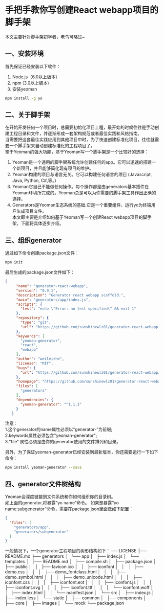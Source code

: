 # 手把手教你写创建React webapp项目的脚手架
本文主要针对脚手架初学者，老鸟可略过~

## 一、安装环境
首先保证已经安装以下软件：
1. Node.js（6.0以上版本）
2. npm (3.0以上版本)
3. 安装yeoman
```bash
npm install -g yo
```

## 二、关于脚手架
在开始开发任何一个项目时，总需要初始化项目工程，最开始的时候往往是手动创建工程目录和文件，并逐渐形成一套架构规范或者最佳实践和风格指南。<br />
当需要把这套最佳实践应用到其他项目中时，为了快速创建标准化项目，往往就需要一个脚手架来自动创建标准化的工程项目了。<br />
鉴于Yeoman的强大功能，基于Yeoman写一个脚手架是一个比较好的选择：<br />
1. Yeoman是一个通用的脚手架系统允许创建任何的app。它可以迅速的搭建一个新项目，并且能够简化现有项目的维护。<br />
2. Yeoman构建的项目与语言无关。它可以构建任何语言的项目 (Javascript, Java, Python, C#,等。)<br />
3. Yeoman它自己不能做任何操作。每个操作都是由generators基本插件在Yeoman环境所完成的。Yeoman总是可以为你需要的脚手架工具作出正确的选择。<br />
4. Generators是Yeoman生态系统的基础.它是一个重要组件，运行yo为终端用户生成项目文件。<br />
本文即主要是介绍如何基于Yeoman写一个创建React webapp项目的脚手架，下面将具体逐步介绍。

## 三、组织generator
通过如下命令创建package.json文件：
```bash
npm init
```
最后生成的package.json文件如下：
```json
{
     "name": "generator-react-webapp",
     "version": "0.0.1",
     "description": "Generator react webapp scaffold.",
     "main": "generators/app/index.js",
     "scripts": {
       "test": "echo \"Error: no test specified\" && exit 1"
     },
     "repository": {
       "type": "git",
       "url": "https://github.com/sunshinewlz01/generator-react-webapp.git"
     },
     "keywords": [
       "yeoman-generator",
       "react",
       "webapp"
     ],
     "author": "weileizhe",
     "license": "MIT",
     "bugs": {
       "url": "https://github.com/sunshinewlz01/generator-react-webapp/issues"
     },
     "homepage": "https://github.com/sunshinewlz01/generator-react-webapp#readme",
     "files": [
       "generators"
     ],
     "dependencies": {
       "yeoman-generator": "^1.1.1"
     }
   }
```
注意：<br />
1.这个generator的name属性必须以“generator-”为前缀;<br />
2.keywords属性必须包含"yeoman-generator";<br />
3.“file” 属性必须是由你的generator使用的文件排列和目录。<br />
   
另外，为了保证yeoman-generator已经安装到最新版本，你还需要运行一下如下命令：
```bash
npm install yeoman-generator --save
```

## 四、generator文件树结构

Yeoman会深度链接到文件系统和你如何组织你的目录树。<br />
如上面的generator,将暴露“yo name”命令。
如果想暴露“yo name:subgenerator”命令，需要在package.json里面做如下配置：
```json
{
  "files": [
    "generators/app",
    "generators/subgenerator"
  ]
}
```
一般情况下，一个generator工程项目的树形结构如下：
── LICENSE
├── README.md
├── generators
│   └── app
│       ├── index.js
│       └── templates
│           ├── README.md
│           ├── compile.sh
│           ├── package.json
│           ├── public
│           │   ├── favicon.ico
│           │   ├── iconfont
│           │   │   ├── demo.css
│           │   │   ├── demo_fontclass.html
│           │   │   ├── demo_symbol.html
│           │   │   ├── demo_unicode.html
│           │   │   ├── iconfont.css
│           │   │   ├── iconfont.eot
│           │   │   ├── iconfont.js
│           │   │   ├── iconfont.svg
│           │   │   ├── iconfont.ttf
│           │   │   └── iconfont.woff
│           │   ├── index.html
│           │   └── manifest.json
│           └── src
│               ├── index.js
│               ├── index.less
│               └── static
│                   ├── common
│                   ├── components
│                   ├── core
│                   ├── images
│                   └── mock
└── package.json




